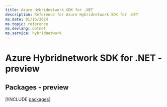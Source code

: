 ```yaml
---
title: Azure Hybridnetwork SDK for .NET
description: Reference for Azure Hybridnetwork SDK for .NET
ms.date: 01/16/2024
ms.topic: reference
ms.devlang: dotnet
ms.service: hybridnetwork
---
```

# Azure Hybridnetwork SDK for .NET - preview
## Packages - preview
[!INCLUDE [packages](hybridnetwork-index.md)]